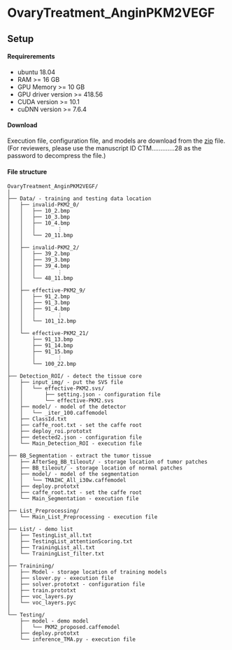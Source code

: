 # OvaryTreatment_AnginPKM2VEGF

## Setup

#### Requirerements
- ubuntu 18.04
- RAM >= 16 GB
- GPU Memory >= 10 GB
- GPU driver version >= 418.56
- CUDA version >= 10.1
- cuDNN version >= 7.6.4

#### Download
Execution file, configuration file, and models are download from the [zip]([address](https://drive.google.com/file/d/1Rj0OZClt0esA86NJqubM1nXABWdXmyZd/view?usp=sharing)) file.  (For reviewers, please use the manuscript ID CTM.............28 as the password to decompress the file.)

#### File structure
```
OvaryTreatment_AnginPKM2VEGF/
│
├── Data/ - training and testing data location
│   ├── invalid-PKM2_0/
│   │   ├── 10_2.bmp
│   │   ├── 10_3.bmp
│   │   ├── 10_4.bmp
│   │   │       ⋮
│   │   └── 20_11.bmp
│   │
│   ├── invalid-PKM2_2/
│   │   ├── 39_2.bmp
│   │   ├── 39_3.bmp
│   │   ├── 39_4.bmp
│   │   │       ⋮
│   │   └── 48_11.bmp
│   │
│   ├── effective-PKM2_9/
│   │   ├── 91_2.bmp
│   │   ├── 91_3.bmp
│   │   ├── 91_4.bmp
│   │   │       ⋮
│   │   └── 101_12.bmp
│   │
│   └── effective-PKM2_21/
│       ├── 91_13.bmp
│       ├── 91_14.bmp
│       ├── 91_15.bmp
│       │       ⋮
│       └── 100_22.bmp
│
├── Detection_ROI/ - detect the tissue core 
│   ├── input_img/ - put the SVS file
│   │   └── effective-PKM2.svs/
│   │       ├── setting.json - configuration file
│   │       └── effective-PKM2.svs
│   ├── model/ - model of the detector
│   │   └── _iter_100.caffemodel
│   ├── ClassId.txt
│   ├── caffe_root.txt - set the caffe root
│   ├── deploy_roi.prototxt
│   ├── detected2.json - configuration file
│   └── Main_Detection_ROI - execution file
│
├── BB_Segmentation - extract the tumor tissue
│   ├── AfterSeg_BB_tileout/ - storage location of tumor patches
│   ├── BB_tileout/ - storage location of normal patches
│   ├── model/ - model of the segmentation
│   │   └── TMAIHC_All_i30w.caffemodel
│   ├── deploy.prototxt
│   ├── caffe_root.txt - set the caffe root
│   └── Main_Segmentation - execution file
│
├── List_Preprocessing/
│   └── Main_List_Preprocessing - execution file
│
├── List/ - demo list
│   ├── TestingList_all.txt
│   ├── TestingList_attentionScoring.txt
│   ├── TrainingList_all.txt
│   └── TrainingList_filter.txt
│
├── Trainining/
│   ├── Model - storage location of training models
│   ├── slover.py - execution file
│   ├── solver.prototxt - configuration file
│   ├── train.prototxt
│   ├── voc_layers.py
│   └── voc_layers.pyc
│
└── Testing/ 
    ├── model - demo model
    │   └── PKM2_proposed.caffemodel
    ├── deploy.prototxt
    └── inference_TMA.py - execution file



```
